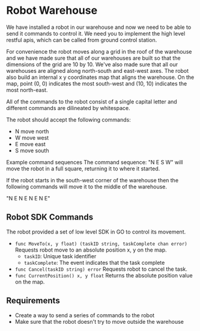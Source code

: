 # Robot Warehouse

We have installed a robot in our warehouse and now we need to be able to send it commands to control it. We need you to implement the high level restful apis, which can be called from ground control station.

For convenience the robot moves along a grid in the roof of the warehouse and we have made sure that all of our warehouses are built so that the dimensions of the grid are 10 by 10. We've also made sure that all our warehouses are aligned along north-south and east-west axes. The robot also build an internal x y coordinates map that aligns the warehouse. On the map, point (0, 0) indicates the most south-west and (10, 10) indicates the most north-east.

All of the commands to the robot consist of a single capital letter and different commands are dilineated by whitespace.

The robot should accept the following commands:

- N move north
- W move west
- E move east
- S move south

Example command sequences
The command sequence: "N E S W" will move the robot in a full square, returning it to where it started.

If the robot starts in the south-west corner of the warehouse then the following commands will move it to the middle of the warehouse.

"N E N E N E N E"

## Robot SDK Commands 

The robot provided a set of low level SDK in GO to control its movement. 

- `func MoveTo(x, y float) (taskID string, taskComplete chan error)` Requests robot move to an absolute position x, y on the map.  
    - `taskID`: Unique task identifier 
    - `taskComplete`: The event indicates that the task complete 
- `func Cancel(taskID string) error` Requests robot to cancel the task.
- `func CurrentPosition() x, y float` Returns the absolute position value on the map.

## Requirements
- Create a way to send a series of commands to the robot
- Make sure that the robot doesn't try to move outside the warehouse
